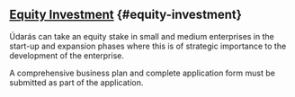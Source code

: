 ## [Equity Investment](http://www.udaras.ie/en/forbairt-fiontraiochta/cunamh-airgid/infheistiu-scaireanna) {#equity-investment}

Údarás can take an equity stake in small and medium enterprises in the start-up and expansion phases where this is of strategic importance to the development of the enterprise.

A comprehensive business plan and complete application form must be submitted as part of the application.
